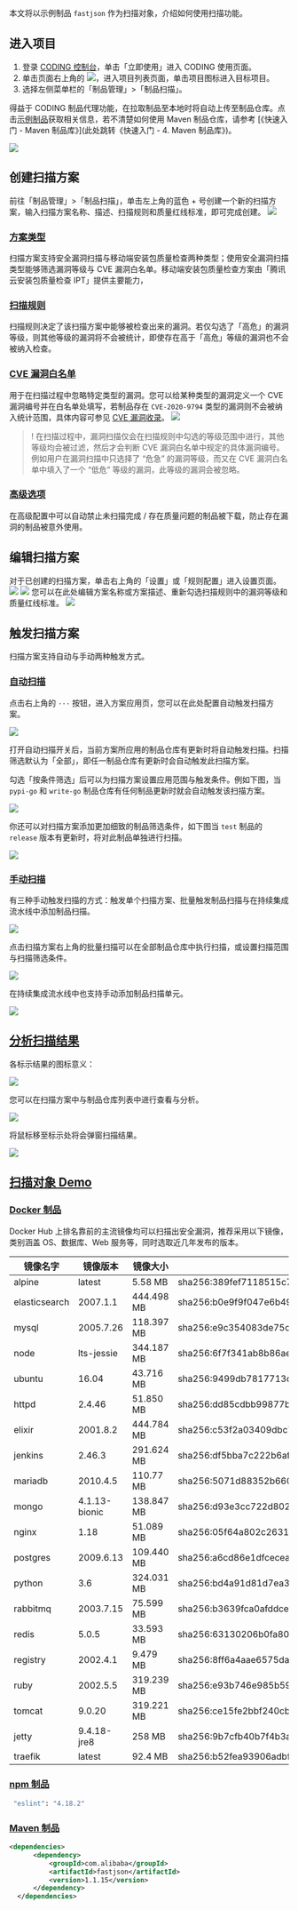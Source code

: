 本文将以示例制品 `fastjson` 作为扫描对象，介绍如何使用扫描功能。

## 进入项目
1. 登录 [CODING 控制台](https://console.cloud.tencent.com/coding)，单击「立即使用」进入 CODING 使用页面。
2. 单击页面右上角的 <img src ="https://main.qcloudimg.com/raw/d94a8e60dd3a41d0af07d72ae0e9d70e.png" style ="margin:0">，进入项目列表页面，单击项目图标进入目标项目。
3. 选择左侧菜单栏的「制品管理」>「制品扫描」。

得益于 CODING 制品代理功能，在拉取制品至本地时将自动上传至制品仓库。点击[示例制品](https://mvnrepository.com/artifact/com.alibaba/fastjson/1.2.76)获取相关信息，若不清楚如何使用 Maven 制品仓库，请参考 [《快速入门 - Maven 制品库》](此处跳转《快速入门 - 4. Maven 制品库》)。

![](https://help-assets.codehub.cn/enterprise/20210429173129.png)

## 创建扫描方案

前往「制品管理」>「制品扫描」，单击左上角的蓝色 + 号创建一个新的扫描方案，输入扫描方案名称、描述、扫描规则和质量红线标准，即可完成创建。
![](https://main.qcloudimg.com/raw/064cf2660bc677d36314a8c8b68715c5.png)

### [方案类型](#type)

扫描方案支持安全漏洞扫描与移动端安装包质量检查两种类型；使用安全漏洞扫描类型能够筛选漏洞等级与 CVE 漏洞白名单。移动端安装包质量检查方案由「腾讯云安装包质量检查 IPT」提供主要能力，

### [扫描规则](#rule)

扫描规则决定了该扫描方案中能够被检查出来的漏洞。若仅勾选了「高危」的漏洞等级，则其他等级的漏洞将不会被统计，即使存在高于「高危」等级的漏洞也不会被纳入检查。

### [CVE 漏洞白名单](#cve)

用于在扫描过程中忽略特定类型的漏洞。您可以给某种类型的漏洞定义一个 CVE 漏洞编号并在白名单处填写，若制品存在 `CVE-2020-9794` 类型的漏洞则不会被纳入统计范围，具体内容可参见 [CVE 漏洞收录](https://cve.mitre.org/)。
![](https://main.qcloudimg.com/raw/f5eca6d21516e969b92d5b02de35e8c6.png)

>! 在扫描过程中，漏洞扫描仅会在扫描规则中勾选的等级范围中进行，其他等级均会被过滤，然后才会判断 CVE 漏洞白名单中规定的具体漏洞编号。例如用户在漏洞扫描中只选择了 “危急” 的漏洞等级，而又在 CVE 漏洞白名单中填入了一个 “低危” 等级的漏洞，此等级的漏洞会被忽略。

### [高级选项](#advanced)

在高级配置中可以自动禁止未扫描完成 / 存在质量问题的制品被下载，防止存在漏洞的制品被意外使用。

## 编辑扫描方案
对于已创建的扫描方案，单击右上角的「设置」或「规则配置」进入设置页面。
![](https://main.qcloudimg.com/raw/35bf1be742db33e3e2d19324672e2e24.png)
![](https://main.qcloudimg.com/raw/9fa29099d5e257496a183914c2b91a5a.png)
您可以在此处编辑方案名称或方案描述、重新勾选扫描规则中的漏洞等级和质量红线标准。
![](https://main.qcloudimg.com/raw/54f9271c589d36037a712c7d431796b2.png)

## 触发扫描方案
扫描方案支持自动与手动两种触发方式。

### [自动扫描](#auto)

点击右上角的 `···` 按钮，进入方案应用页，您可以在此处配置自动触发扫描方案。

![](https://help-assets.codehub.cn/enterprise/20201112171923.png)

打开自动扫描开关后，当前方案所应用的制品仓库有更新时将自动触发扫描。扫描筛选默认为「全部」，即任一制品仓库有更新时会自动触发此扫描方案。

勾选「按条件筛选」后可以为扫描方案设置应用范围与触发条件。例如下图，当 `pypi-go` 和 `write-go` 制品仓库有任何制品更新时就会自动触发该扫描方案。

![](https://help-assets.codehub.cn/enterprise/20210601174928.png)

你还可以对扫描方案添加更加细致的制品筛选条件，如下图当 `test` 制品的 `release` 版本有更新时，将对此制品单独进行扫描。

![](https://help-assets.codehub.cn/enterprise/20210601175436.png)

### [手动扫描](#manual)

有三种手动触发扫描的方式：触发单个扫描方案、批量触发制品扫描与在持续集成流水线中添加制品扫描。

![](https://help-assets.codehub.cn/enterprise/20210601193602.png)

点击扫描方案右上角的批量扫描可以在全部制品仓库中执行扫描，或设置扫描范围与扫描筛选条件。

![](https://help-assets.codehub.cn/enterprise/20210601195419.png)

在持续集成流水线中也支持手动添加制品扫描单元。

![](https://help-assets.codehub.cn/enterprise/20210601195554.png)

## [分析扫描结果](#4)

各标示结果的图标意义：

![](https://help-assets.codehub.cn/enterprise/20201113103047.png)

您可以在扫描方案中与制品仓库列表中进行查看与分析。

![](https://help-assets.codehub.cn/enterprise/20210429174053.png)

将鼠标移至标示处将会弹窗扫描结果。

![](https://help-assets.codehub.cn/enterprise/20201113104219.png)

## [扫描对象 Demo](#demo)

### [Docker 制品](#docker)

Docker Hub 上排名靠前的主流镜像均可以扫描出安全漏洞，推荐采用以下镜像，类别涵盖 OS、数据库、Web 服务等，同时选取近几年发布的版本。 

镜像名字 | 镜像版本 | 镜像大小 | ID
-----|------|------|------------
alpine | latest | 5.58 MB | sha256:389fef7118515c70fd6c0e0d50bb75669942ea722ccb976507d7b087e54d5a23 
elasticsearch | 2007.1.1 | 444.498 MB | sha256:b0e9f9f047e6b49bdf540f84a9cd9004886bd17bb5bedd27692f1b4d1ec41355 
mysql | 2005.7.26 | 118.397 MB | sha256:e9c354083de75cbcde66071c228fca267d0e946fb41a5399f58265e5a858fcb4  
node | lts-jessie | 344.187 MB | sha256:6f7f341ab8b86ae1e8ce376b8f962f33d0cd3d9d9cd07acd77396d91bac34d8b 
ubuntu | 16.04 | 43.716 MB | sha256:9499db7817713c4d10240ca9f5386b605ecff7975179f5a46e7ffd59fff462ee  
httpd | 2.4.46 | 51.850 MB | sha256:dd85cdbb99877b73f0de2053f225af590ab188d79469eebdb23ec2d26d0d10e8  
elixir | 2001.8.2 | 444.784 MB | sha256:c53f2a03409dbc7882ce7f80f221c1112648c4f487b05b8e85c7916ff6d556f6  
jenkins | 2.46.3 | 291.624 MB | sha256:df5bba7c222b6afb99907c184b127ac575854d288384369713f42d1db7238550  
mariadb | 2010.4.5 | 110.77 MB | sha256:5071d88352b660d3f12c7b0dd6a6a6ee50a44506e4f1845ebbf114cfead5471c  
mongo | 4.1.13-bionic | 138.847 MB | sha256:d93e3cc722d80231284939241e62dbd954f01007dc629b126001b4d7adce439b  
nginx | 1.18 | 51.089 MB | sha256:05f64a802c2631b8a18edfa3288d87cb961017848bb4722aa80a9b2d1c6b91ed  
postgres | 2009.6.13 | 109.440 MB | sha256:a6cd86e1dfceceaf14408dbd29f6e5001296db8dbe2c34686a0432b5d102a869  
python | 3.6 | 324.031 MB | sha256:bd4a91d81d7ea3c06eee2d41748fb7781e9e1599eaf9d9de5827f406ce4febe7  
rabbitmq | 2003.7.15 | 75.599 MB | sha256:b3639fca0afddce8ec2770101316bfbd17f9582234c128dd3991865a6a9db06c  
redis | 5.0.5 | 33.593 MB | sha256:63130206b0fa808e4545a0cb4a1f14f6d40b8a7e2e6fda0a31fd326c2ac0971c  
registry | 2002.4.1 | 9.479 MB | sha256:8ff6a4aae6575dace6b603626816e74e71e93aa54dfb670daff0a7426706e58c  
ruby | 2002.5.5 | 319.239 MB | sha256:e93b746e985b5972b2c674ec2e67efc535b86addd107c886505e254afdb771bc  
tomcat | 9.0.20 | 319.221 MB | sha256:ce15fe2bbf240cb610a970b26f0fd9d4cc78ad52a62b049773840076e7c98117  
jetty | 9.4.18-jre8 | 258 MB | sha256:9b7cfb40b7f4b3aaab1f50c4ca270acd53caf6cf9c2c04e332eedd72bc3006c9  
traefik | latest | 92.4 MB | sha256:b52fea93906adbf3a0068165e55c2640a0efa634f983334c78db5f96476df9e8  

### [npm 制品](#npm)

```bash
 "eslint": "4.18.2"
```

### [Maven 制品](#maven)

```xml BRACKET-FILTER
<dependencies>
      <dependency>
          <groupId>com.alibaba</groupId>
          <artifactId>fastjson</artifactId>
          <version>1.1.15</version>
      </dependency>
  </dependencies>
```
